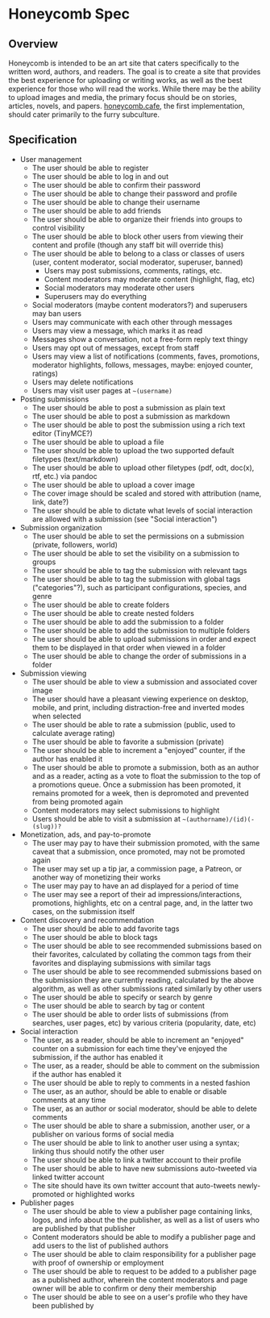 Honeycomb Spec
==============

## Overview

Honeycomb is intended to be an art site that caters specifically to the written
word, authors, and readers.  The goal is to create a site that provides the best
experience for uploading or writing works, as well as the best experience for
those who will read the works.  While there may be the ability to upload images
and media, the primary focus should be on stories, articles, novels, and papers.
[honeycomb.cafe](http://honeycomb.cafe), the first implementation, should cater
primarily to the furry subculture.

## Specification

* User management
    * The user should be able to register
    * The user should be able to log in and out
    * The user should be able to confirm their password
    * The user should be able to change their password and profile
    * The user should be able to change their username
    * The user should be able to add friends
    * The user should be able to organize their friends into groups to control
      visibility
    * The user should be able to block other users from viewing their content
      and profile (though any staff bit will override this)
    * The user should be able to belong to a class or classes of users (user,
      content moderator, social moderator, superuser, banned)
        * Users may post submissions, comments, ratings, etc.
        * Content moderators may moderate content (highlight, flag, etc)
        * Social moderators may moderate other users
        * Superusers may do everything
    * Social moderators (maybe content moderators?) and superusers may ban users
    * Users may communicate with each other through messages
    * Users may view a message, which marks it as read
    * Messages show a conversation, not a free-form reply text thingy
    * Users may opt out of messages, except from staff
    * Users may view a list of notifications (comments, faves, promotions,
      moderator highlights, follows, messages, maybe: enjoyed counter, ratings)
    * Users may delete notifications
    * Users may visit user pages at `~(username)`
* Posting submissions
    * The user should be able to post a submission as plain text
    * The user should be able to post a submission as markdown
    * The user should be able to post the submission using a rich text editor (TinyMCE?)
    * The user should be able to upload a file
    * The user should be able to upload the two supported default filetypes
      (text/markdown)
    * The user should be able to upload other filetypes (pdf, odt, doc(x), rtf,
      etc.) via pandoc
    * The user should be able to upload a cover image
    * The cover image should be scaled and stored with attribution (name, link, date?)
    * The user should be able to dictate what levels of social interaction are
      allowed with a submission (see "Social interaction")
* Submission organization
    * The user should be able to set the permissions on a submission (private, followers, world)
    * The user should be able to set the visibility on a submission to groups
    * The user should be able to tag the submission with relevant tags
    * The user should be able to tag the submission with global tags ("categories"?),
      such as participant configurations, species, and genre
    * The user should be able to create folders
    * The user should be able to create nested folders
    * The user should be able to add the submission to a folder
    * The user should be able to add the submission to multiple folders
    * The user should be able to upload submissions in order and expect them to be
      displayed in that order when viewed in a folder
    * The user should be able to change the order of submissions in a folder
* Submission viewing
    * The user should be able to view a submission and associated cover image
    * The user should have a pleasant viewing experience on desktop, mobile, and
      print, including distraction-free and inverted modes when selected
    * The user should be able to rate a submission (public, used to calculate average
      rating)
    * The user should be able to favorite a submission (private)
    * The user should be able to increment a "enjoyed" counter, if the author
      has enabled it
    * The user should be able to promote a submission, both as an author and as a
      reader, acting as a vote to float the submission to the top of a promotions
      queue.  Once a submission has been promoted, it remains promoted for a week,
      then is depromoted and prevented from being promoted again
    * Content moderators may select submissions to highlight
    * Users should be able to visit a submission at `~(authorname)/(id)(-(slug))?`
* Monetization, ads, and pay-to-promote
    * The user may pay to have their submission promoted, with the same caveat that a
      submission, once promoted, may not be promoted again
    * The user may set up a tip jar, a commission page, a Patreon, or another
      way of monetizing their works
    * The user may pay to have an ad displayed for a period of time
    * The user may see a report of their ad impressions/interactions,
      promotions, highlights, etc on a central page, and, in the latter two
      cases, on the submission itself
* Content discovery and recommendation
    * The user should be able to add favorite tags
    * The user should be able to block tags
    * The user should be able to see recommended submissions based on their
      favorites, calculated by collating the common tags from their favorites
      and displaying submissions with similar tags
    * The user should be able to see recommended submissions based on the submission they
      are currently reading, calculated by the above algorithm, as well as other
      submissions rated similarly by other users
    * The user should be able to specify or search by genre
    * The user should be able to search by tag or content
    * The user should be able to order lists of submissions (from searches, user
      pages, etc) by various criteria (popularity, date, etc)
* Social interaction
    * The user, as a reader, should be able to increment an "enjoyed" counter on
      a submission for each time they've enjoyed the submission, if the author has enabled
      it
    * The user, as a reader, should be able to comment on the submission if the
      author has enabled it
    * The user should be able to reply to comments in a nested fashion
    * The user, as an author, should be able to enable or disable comments at
      any time
    * The user, as an author or social moderator, should be able to delete
      comments
    * The user should be able to share a submission, another user, or a publisher on
      various forms of social media
    * The user should be able to link to another user using a syntax; linking thus
      should notify the other user
    * The user should be able to link a twitter account to their profile
    * The user should be able to have new submissions auto-tweeted via linked twitter
      account
    * The site should have its own twitter account that auto-tweets newly-promoted
      or highlighted works
* Publisher pages
    * The user should be able to view a publisher page containing links, logos, and info 
      about the the publisher, as well as a list of users who are published by that
      publisher
    * Content moderators should be able to modify a publisher page and add users to the list
      of published authors
    * The user should be able to claim responsibility for a publisher page with proof of
      ownership or employment
    * The user should be able to request to be added to a publisher page as a published
      author, wherein the content moderators and page owner will be able to confirm or deny
      their membership
    * The user should be able to see on a user's profile who they have been published by
